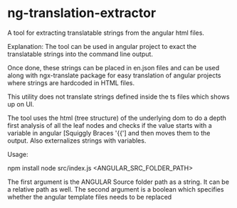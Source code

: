 # ng-translation-extractor

A tool for extracting translatable strings from the angular html files.

Explanation:
The tool can be used in angular project to exact the translatable strings into the command 
line output. 

Once done, these strings can be placed in en.json files and can be used along with 
ngx-translate package for easy translation of angular projects where strings are hardcoded
in HTML files.

This utility does not translate strings defined inside the ts files which shows up on UI. 


The tool uses the html (tree structure) of the underlying dom to do a 
depth first analysis of all the leaf nodes and checks if the value starts with a variable
in angular [Squiggly Braces '{{'] and then moves them to the output. Also externalizes strings
with variables.


Usage: 

npm install
node src/index.js <ANGULAR_SRC_FOLDER_PATH> <BOOLEAN>
  
  The first argument is the ANGULAR Source folder path as a string. It can be a relative path as well.
  The second argument is a boolean which specifies whether the angular template files needs to be replaced
  
  

